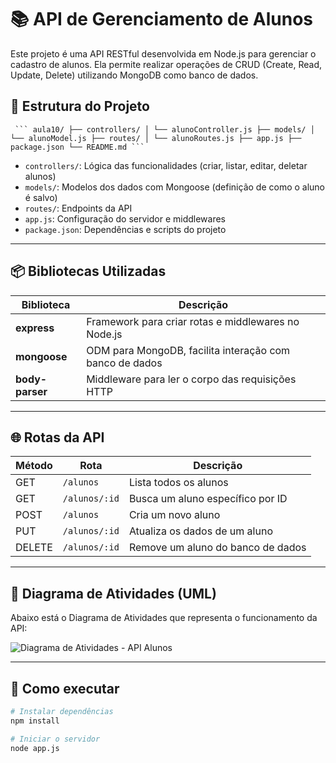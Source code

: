 # 📚 API de Gerenciamento de Alunos

Este projeto é uma API RESTful desenvolvida em Node.js para gerenciar o cadastro de alunos. Ela permite realizar operações de CRUD (Create, Read, Update, Delete) utilizando MongoDB como banco de dados.

## 📁 Estrutura do Projeto

<pre><code> ``` aula10/ ├── controllers/ │ └── alunoController.js ├── models/ │ └── alunoModel.js ├── routes/ │ └── alunoRoutes.js ├── app.js ├── package.json └── README.md ``` </code></pre>

- `controllers/`: Lógica das funcionalidades (criar, listar, editar, deletar alunos)
- `models/`: Modelos dos dados com Mongoose (definição de como o aluno é salvo)
- `routes/`: Endpoints da API
- `app.js`: Configuração do servidor e middlewares
- `package.json`: Dependências e scripts do projeto

---

## 📦 Bibliotecas Utilizadas

| Biblioteca     | Descrição |
|----------------|-----------|
| **express**    | Framework para criar rotas e middlewares no Node.js |
| **mongoose**   | ODM para MongoDB, facilita interação com banco de dados |
| **body-parser**| Middleware para ler o corpo das requisições HTTP |

---

## 🌐 Rotas da API

| Método | Rota             | Descrição                                 |
|--------|------------------|-------------------------------------------|
| GET    | `/alunos`        | Lista todos os alunos                     |
| GET    | `/alunos/:id`    | Busca um aluno específico por ID          |
| POST   | `/alunos`        | Cria um novo aluno                        |
| PUT    | `/alunos/:id`    | Atualiza os dados de um aluno             |
| DELETE | `/alunos/:id`    | Remove um aluno do banco de dados         |

---

## 🔄 Diagrama de Atividades (UML)

Abaixo está o Diagrama de Atividades que representa o funcionamento da API:

![Diagrama de Atividades - API Alunos](./caminho/para/imagem.png) <!-- Substitua esse caminho após a geração da imagem -->

---

## 🚀 Como executar

```bash
# Instalar dependências
npm install

# Iniciar o servidor
node app.js